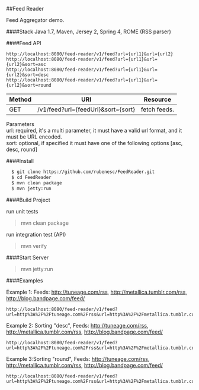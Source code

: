 
##Feed Reader

Feed Aggregator demo.

####Stack
	Java 1.7, Maven, Jersey 2, Spring 4, ROME (RSS parser)

####Feed API

    http://localhost:8080/feed-reader/v1/feed?url={url1}&url={url2}
    http://localhost:8080/feed-reader/v1/feed?url={url1}&url={url2}&sort=asc
    http://localhost:8080/feed-reader/v1/feed?url={url1}&url={url2}&sort=desc
    http://localhost:8080/feed-reader/v1/feed?url={url1}&url={url2}&sort=round

Method | URI                                  | Resource        
------ | -------------------------------------|-----------------
GET    | /v1/feed?url={feedUrl}&sort={sort}   | fetch feeds.


Parameters<br/>
url: required, it's a multi parameter, it must have a valid url format, and it must be URL encoded. <br/>
sort: optional, if specified it must have one of the following options [asc, desc, round]<br/>         


####Install
```bash
  $ git clone https://github.com/rubenesc/FeedReader.git
  $ cd FeedReader
  $ mvn clean package
  $ mvn jetty:run
```

####Build Project

run unit tests
>mvn clean package 

run integration test (API)
>mvn verify

####Start Server
>mvn jetty:run

####Examples

Example 1: Feeds: http://tuneage.com/rss, http://metallica.tumblr.com/rss, http://blog.bandpage.com/feed/

    http://localhost:8080/feed-reader/v1/feed?url=http%3A%2F%2Ftuneage.com%2Frss&url=http%3A%2F%2Fmetallica.tumblr.com%2Frss&url=http%3A%2F%2Fblog.bandpage.com%2Ffeed


Example 2: Sorting "desc", Feeds: http://tuneage.com/rss, http://metallica.tumblr.com/rss, http://blog.bandpage.com/feed/

    http://localhost:8080/feed-reader/v1/feed?url=http%3A%2F%2Ftuneage.com%2Frss&url=http%3A%2F%2Fmetallica.tumblr.com%2Frss&url=http%3A%2F%2Fblog.bandpage.com%2Ffeed%2F&sort=desc

Example 3:Sorting "round", Feeds: http://tuneage.com/rss, http://metallica.tumblr.com/rss, http://blog.bandpage.com/feed/

    http://localhost:8080/feed-reader/v1/feed?url=http%3A%2F%2Ftuneage.com%2Frss&url=http%3A%2F%2Fmetallica.tumblr.com%2Frss&url=http%3A%2F%2Fblog.bandpage.com%2Ffeed%2F&sort=round
